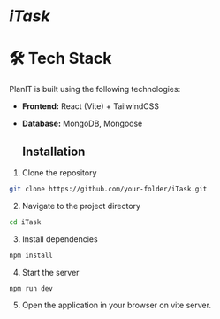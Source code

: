 # *iTask*

# 🛠 Tech Stack

PlanIT is built using the following technologies:
- **Frontend:** React (Vite) + TailwindCSS

- **Database:** MongoDB, Mongoose

  ## Installation

1. Clone the repository
``` bash
git clone https://github.com/your-folder/iTask.git
```

2. Navigate to the project directory
``` bash
cd iTask
```
3. Install dependencies
``` bash
npm install
```
4. Start the server
``` bash
npm run dev
```
5. Open the application in your browser on vite server.
